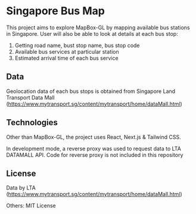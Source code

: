 # Singapore Bus Map

This project aims to explore MapBox-GL by mapping available bus stations in Singapore.
User will also be able to look at details at each bus stop:

1. Getting road name, bust stop name, bus stop code
2. Available bus services at particular station
3. Estimated arrival time of each bus service

## Data

Geolocation data of each bus stops is obtained from Singapore Land Transport Data Mall (https://www.mytransport.sg/content/mytransport/home/dataMall.html)

## Technologies

Other than MapBox-GL, the project uses React, Next.js & Tailwind CSS.

In development mode, a reverse proxy was used to request data to LTA DATAMALL API.
Code for reverse proxy is not included in this repository

## License

Data by LTA (https://www.mytransport.sg/content/mytransport/home/dataMall.html)

Others: MIT License
